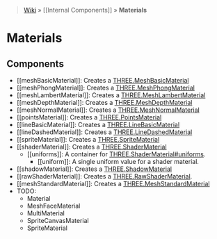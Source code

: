 > [Wiki](Home) » [[Internal Components]] » **Materials**

# Materials

## Components

* [[meshBasicMaterial]]: Creates a [THREE.MeshBasicMaterial](http://threejs.org/docs/#Reference/Materials/MeshBasicMaterial)
* [[meshPhongMaterial]]: Creates a [THREE.MeshPhongMaterial](http://threejs.org/docs/#Reference/Materials/MeshPhongMaterial)
* [[meshLambertMaterial]]: Creates a [THREE.MeshLambertMaterial](http://threejs.org/docs/#Reference/Materials/MeshLambertMaterial)
* [[meshDepthMaterial]]: Creates a [THREE.MeshDepthMaterial](http://threejs.org/docs/#Reference/Materials/MeshDepthMaterial)
* [[meshNormalMaterial]]: Creates a [THREE.MeshNormalMaterial](http://threejs.org/docs/#Reference/Materials/MeshNormalMaterial)
* [[pointsMaterial]]: Creates a [THREE.PointsMaterial](http://threejs.org/docs/#Reference/Materials/PointsMaterial)
* [[lineBasicMaterial]]: Creates a [THREE.LineBasicMaterial](http://threejs.org/docs/#Reference/Materials/LineBasicMaterial)
* [[lineDashedMaterial]]: Creates a [THREE.LineDashedMaterial](http://threejs.org/docs/#Reference/Materials/LineDashedMaterial)
* [[spriteMaterial]]: Creates a [THREE.SpriteMaterial](http://threejs.org/docs/#Reference/Materials/SpriteMaterial)
* [[shaderMaterial]]: Creates a [THREE.ShaderMaterial](http://threejs.org/docs/#Reference/Materials/ShaderMaterial)
  * [[uniforms]]: A container for [THREE.ShaderMaterial#uniforms](http://threejs.org/docs/#Reference/Materials/ShaderMaterial.uniforms).
    * [[uniform]]: A single uniform value for a shader material.
* [[shadowMaterial]]: Creates a [THREE.ShadowMaterial](http://threejs.org/docs/#Reference/Materials/ShadowMaterial)
* [[rawShaderMaterial]]: Creates a [THREE.RawShaderMaterial](http://threejs.org/docs/#Reference/Materials/RawShaderMaterial).
* [[meshStandardMaterial]]: Creates a [THREE.MeshStandardMaterial](https://threejs.org/docs/#Reference/Materials/MeshStandardMaterial)
* TODO:
  * Material
  * MeshFaceMaterial
  * MultiMaterial
  * SpriteCanvasMaterial
  * SpriteMaterial
